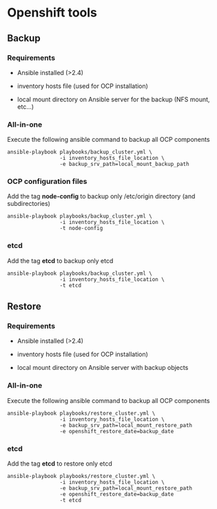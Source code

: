 # Openshift tools

## Backup

### Requirements

- Ansible installed (>2.4)

- inventory hosts file (used for OCP installation)

- local mount directory on Ansible server for the backup (NFS mount, etc...)

### All-in-one

Execute the following ansible command to backup all OCP components

```shell
ansible-playbook playbooks/backup_cluster.yml \
                 -i inventory_hosts_file_location \
                 -e backup_srv_path=local_mount_backup_path
```

### OCP configuration files

Add the tag **node-config**  to backup only /etc/origin directory (and subdirectories)

```shell
ansible-playbook playbooks/backup_cluster.yml \
                 -i inventory_hosts_file_location \
                 -t node-config
```

### etcd

Add the tag **etcd**  to backup only etcd

```shell
ansible-playbook playbooks/backup_cluster.yml \
                 -i inventory_hosts_file_location \
                 -t etcd
```

## Restore

### Requirements

- Ansible installed (>2.4)

- inventory hosts file (used for OCP installation)

- local mount directory on Ansible server with backup objects

### All-in-one

Execute the following ansible command to backup all OCP components

```shell
ansible-playbook playbooks/restore_cluster.yml \
                 -i inventory_hosts_file_location \
                 -e backup_srv_path=local_mount_restore_path
                 -e openshift_restore_date=backup_date
```

### etcd

Add the tag **etcd**  to restore only etcd

```shell
ansible-playbook playbooks/restore_cluster.yml \
                 -i inventory_hosts_file_location \
                 -e backup_srv_path=local_mount_restore_path
                 -e openshift_restore_date=backup_date
                 -t etcd
```
